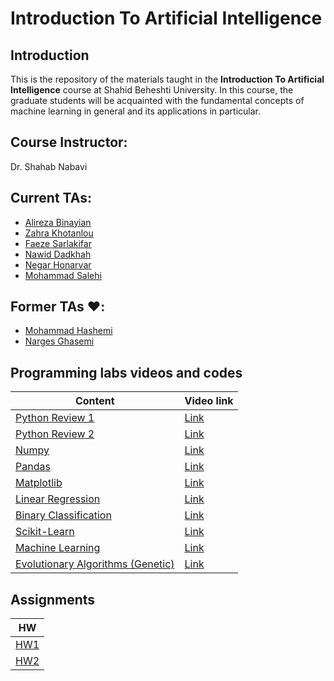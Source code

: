 # Introduction To Artificial Intelligence

## Introduction

This is the repository of the materials taught in the **Introduction To Artificial Intelligence** course at Shahid Beheshti University. In this course, the graduate students will be acquainted with the fundamental concepts of machine learning in general and its applications in particular.

## Course Instructor:

Dr. Shahab Nabavi

## Current TAs:

- [Alireza Binayian](https://github.com/alireza00bin)
- [Zahra Khotanlou](https://github.com/zkhotanlou)
- [Faeze Sarlakifar](https://github.com/faezesarlakifar)
- [Nawid Dadkhah](https://github.com/nawidadkhah)
- [Negar Honarvar](https://github.com/negarhonarvar)
- [Mohammad Salehi](https://github.com/madvidd)

## Former TAs ❤️:
- [Mohammad Hashemi](https://github.com/mohammadhashemii)
- [Narges Ghasemi](https://github.com/NNargesNN)

## Programming labs videos and codes

| Content                                                                                              | Video link        |
| ---------------------------------------------------------------------------------------------------- | ----------------- |
| [Python Review 1](https://github.com/SBU-CE/EE085-Introduction-To-AI/tree/main/Fall2023/1_Python_Review)| [Link](https://drive.google.com/file/d/1d7eBB5J0DyTSjW7-s8SbDgcX0rqUBXF_/view?usp=sharing) |
| [Python Review 2](https://github.com/SBU-CE/EE085-Introduction-To-AI/tree/main/Fall2023/2_Python_Review)| [Link](https://drive.google.com/file/d/1-dIJZNvKBwXiZHoOeBaha2IUsjpqUAb0/view?usp=sharing) |
| [Numpy](https://github.com/SBU-CE/EE085-Introduction-To-AI/tree/main/Fall2023/3_Numpy)| [Link](https://drive.google.com/file/d/1hNL8TYnq483FrVqTwdTGXasxMgug0nDF/view?usp=sharing) |
|[Pandas](https://github.com/SBU-CE/EE085-Introduction-To-AI/tree/main/Fall2023/4_Pandas)| [Link](https://drive.google.com/file/d/19vrN8VMwZ6w0xwIn0nrIGWOV8U5j3UKO/view?usp=sharing)|
|[Matplotlib](https://github.com/SBU-CE/EE085-Introduction-To-AI/tree/main/Fall2023/5_Matplotlib)| [Link](https://drive.google.com/file/d/1K3Uj6k17sb-v0JK_30tPLmYYBGlod2FW/view?usp=sharing)|
| [Linear Regression](https://github.com/SBU-CE/EE085-Introduction-To-AI/tree/main/Fall2023/6_Linear_Regression) | [Link](https://drive.google.com/file/d/1B2pRKGXBYu_3hQO2dMhrDrqdF6VwBKiI/view?usp=drive_link) |
| [Binary Classification](https://github.com/SBU-CE/EE085-Introduction-To-AI/tree/main/Fall2023/7_Logistic_Regression) | [Link](https://drive.google.com/file/d/1hua8gLGbS66pQHZdlJ6vElFzYQQQYSHH/view?usp=drive_link) |
| [Scikit-Learn](https://github.com/SBU-CE/EE085-Introduction-To-AI/tree/main/Fall2023/09_Scikit_Learn) | [Link](https://drive.google.com/file/d/1Q205TeTKm05VGNijWtJ3Cqa-cDgpa79V/view?usp=sharing) |
| [Machine Learning](https://github.com/SBU-CE/EE085-Introduction-To-AI/tree/main/Fall2023/10_ML_Task)|[Link](https://drive.google.com/file/d/1E54ucATfth98Jnc_BS_0PeUzg9PJxCkH/view?usp=sharing)|
| [Evolutionary Algorithms (Genetic)](https://github.com/SBU-CE/EE085-Introduction-To-AI/tree/main/Fall2023/8_Genetic_Algorithm) | [Link](https://drive.google.com/file/d/1ICqYtsFrd3euJnMKqx882ZiqUZc7-U2Y/view?usp=sharing) |

## Assignments
|HW|
|------|
| [HW1](https://github.com/SBU-CE/EE085-Introduction-To-AI/tree/main/Fall2023/Practice/Practice1) |
| [HW2](https://github.com/SBU-CE/EE085-Introduction-To-AI/tree/main/Fall2023/Practice/Practice2) |

